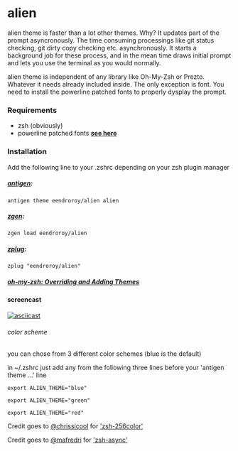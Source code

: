 # alien

alien theme is faster than a lot other themes. Why? It updates part of the prompt asyncronously. The time consuming processings like git status checking, git dirty copy checking etc. asynchronously. It starts a background job for these process, and in the mean time draws initial prompt and lets you use the terminal as you would normally.

alien theme is independent of any library like Oh-My-Zsh or Prezto. Whatever it needs already included inside. The only
exception is font. You need to install the powerline patched fonts to properly dysplay the prompt.

### Requirements

- zsh (obviously)
- powerline patched fonts [**see here**](https://github.com/powerline/fonts)

### Installation

Add the following line to your .zshrc depending on your zsh plugin manager

##### [antigen](https://github.com/zsh-users/antigen):

    antigen theme eendroroy/alien alien

##### [zgen](https://github.com/tarjoilija/zgen):

    zgen load eendroroy/alien

##### [zplug](https://github.com/zplug/zplug):

    zplug "eendroroy/alien"

##### [oh-my-zsh: Overriding and Adding Themes](https://github.com/robbyrussell/oh-my-zsh/wiki/Customization#overriding-and-adding-themes)

#### screencast

[![asciicast](https://asciinema.org/a/121489.png)](https://asciinema.org/a/121489)

###### color scheme

you can chose from 3 different color schemes (blue is the default)

in ~/.zshrc just add any from the following three lines before your 'antigen theme ...' line

    export ALIEN_THEME="blue"

    export ALIEN_THEME="green"

    export ALIEN_THEME="red"

Credit goes to [@chrissicool](https://github.com/chrissicool) for ['zsh-256color'](https://github.com/chrissicool/zsh-256color)

Credit goes to [@mafredri](https://github.com/mafredri) for ['zsh-async'](https://github.com/mafredri/zsh-async)

